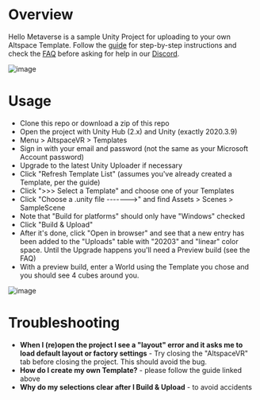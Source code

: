 # Overview

Hello Metaverse is a sample Unity Project for uploading to your own Altspace Template. Follow the [guide](https://buildingthemetaverse.medium.com/how-to-make-your-own-altspace-templates-and-kits-unity-2020-3-9-uploader-2-x-5b40e92bb759) for step-by-step instructions and check the [FAQ](https://buildingthemetaverse.medium.com/altspace-unity-upgrade-faq-9c55cdaa543e) before asking for help in our [Discord](https://altvr.com/discord).

![image](https://user-images.githubusercontent.com/217022/134787263-ec07b850-e95c-4729-987b-371683fceeb0.png)

# Usage

* Clone this repo or download a zip of this repo
* Open the project with Unity Hub (2.x) and Unity (exactly 2020.3.9)
* Menu > AltspaceVR > Templates
* Sign in with your email and password (not the same as your Microsoft Account password)
* Upgrade to the latest Unity Uploader if necessary
* Click "Refresh Template List" (assumes you've already created a Template, per the guide)
* Click ">>> Select a Template" and choose one of your Templates
* Click "Choose a .unity file ------->" and find Assets > Scenes > SampleScene
* Note that "Build for platforms" should only have "Windows" checked
* Click "Build & Upload"
* After it's done, click "Open in browser" and see that a new entry has been added to the "Uploads" table with "20203" and "linear" color space. Until the Upgrade happens you'll need a Preview build (see the FAQ)
* With a preview build, enter a World using the Template you chose and you should see 4 cubes around you.

![image](https://user-images.githubusercontent.com/217022/134787278-21dd776b-c84e-4ce6-b673-3ef70d811c69.png)

# Troubleshooting

* **When I (re)open the project I see a "layout" error and it asks me to load default layout or factory settings** - Try closing the "AltspaceVR" tab before closing the project. This should avoid the bug.
* **How do I create my own Template?** - please follow the guide linked above
* **Why do my selections clear after I Build & Upload** - to avoid accidents
